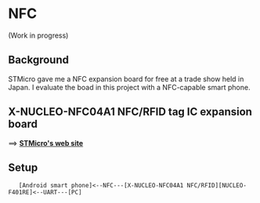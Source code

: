 # NFC

(Work in progress)

## Background

STMicro gave me a NFC expansion board for free at a trade show held in Japan. I evaluate the boad in this project with a NFC-capable smart phone.

## X-NUCLEO-NFC04A1 NFC/RFID tag IC expansion board

==> **[STMicro's web site](https://www.st.com/en/ecosystems/x-nucleo-nfc04a1.html)**

## Setup

```
   [Android smart phone]<--NFC---[X-NUCLEO-NFC04A1 NFC/RFID][NUCLEO-F401RE]<--UART---[PC]
   
```
